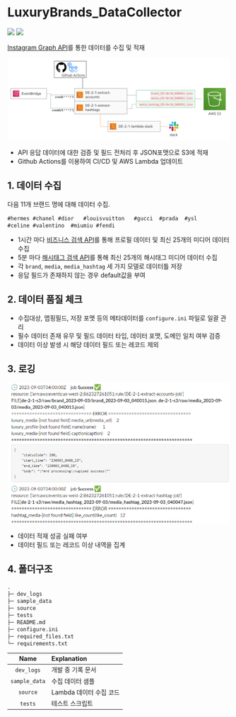 # LuxuryBrands_DataCollector

<img src="https://img.shields.io/badge/python-3776AB?style=flat&logo=python&logoColor=white"/> <img src="https://img.shields.io/badge/awslambda-FF9900?style=flat&logo=awslambda&logoColor=white"/>

[Instagram Graph API](https://developers.facebook.com/docs/instagram-api)를 통한 데이터를 수집 및 적재

![collector_flow.png](dev_logs/collector_flow.png)

- API 응답 데이터에 대한 검증 및 필드 전처리 후 JSON포맷으로 S3에 적재
- Github Actions를 이용하여 CI/CD 및 AWS Lambda 업데이트

## 1. 데이터 수집
다음 11개 브랜드 명에 대해 데이터 수집.

    #hermes #chanel #dior   #louisvuitton   #gucci  #prada  #ysl    #celine #valentino  #miumiu #fendi

- 1시간 마다 [비즈니스 검색 API]()를 통해 프로필 데이터 및 최신 25개의 미디어 데이터 수집
- 5분 마다 [해시태그 검색 API]()를 통해 최신 25개의 해시태그 미디어 데이터 수집
- 각 `brand`, `media`, `media_hashtag` 세 가지 모델로 데이터틀 저장
- 응답 필드가 존재하지 않는 경우 default값을 부여


## 2. 데이터 품질 체크
- 수집대상, 맵핑필드, 저장 포맷 등의 메타데이터를 `configure.ini` 파일로 일괄 관리
- 필수 데이터 존재 유무 및 필드 데이터 타입, 데이터 포맷, 도메인 일치 여부 검증
- 데이터 이상 발생 시 해당 데이터 필드 또는 레코드 제외 


## 3. 로깅
![log_alert.png](dev_logs/log_alert.png)

- 데이터 적재 성공 실패 여부
- 데이터 필드 또는 레코드 이상 내역을 집계


## 4. 폴더구조

```
.
├─ dev_logs
├─ sample_data
├─ source
├─ tests
├─ README.md
├─ configure.ini
├─ required_files.txt
└─ requirements.txt
```
|     Name      | Explanation      |
|:-------------:|:-----------------|
|  `dev_logs`   | 개발 중 기록 문서       |
| `sample_data` | 수집 데이터 샘플        |
|   `source`    | Lambda 데이터 수집 코드 |
|   `tests`     | 테스트 스크립트         |